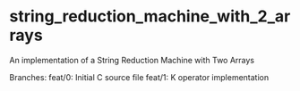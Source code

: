 # string_reduction_machine_with_2_arrays
An implementation of a String Reduction Machine with Two Arrays

Branches:
    feat/0: Initial C source file
    feat/1: K operator implementation
